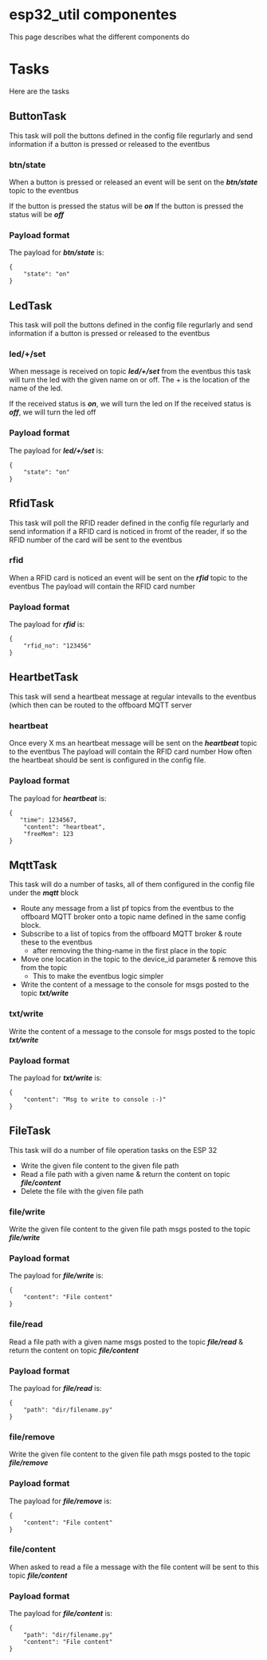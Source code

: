 # esp32_util componentes
This page describes what the different components do

# Tasks
Here are the tasks

## ButtonTask
This task will poll the buttons defined in the config file regurlarly and send information if a button is pressed or released to the eventbus

### btn/state
When a button is pressed or released an event will be sent on the ***btn/state*** topic to the eventbus

If the button is pressed the status will be ***on***
If the button is pressed the status will be ***off***


### Payload format
The payload for ***btn/state*** is:

```
{
    "state": "on"
}
```

## LedTask
This task will poll the buttons defined in the config file regurlarly and send information if a button is pressed or released to the eventbus

### led/+/set
When message is received on topic ***led/+/set*** from the eventbus this task will turn the led with the given name on or off.
The + is the location of the name of the led.

If the received status is ***on***, we will turn the led on
If the received status is ***off***, we will turn the led off

### Payload format
The payload for ***led/+/set*** is:

```
{
    "state": "on"
}
```

## RfidTask
This task will poll the RFID reader defined in the config file regurlarly and send information if a RFID card is noticed in fromt of the reader, if so the RFID number of the card will be sent to the eventbus

### rfid
When a RFID card is noticed an event will be sent on the ***rfid*** topic to the eventbus
The payload will contain the RFID card number

### Payload format
The payload for ***rfid*** is:

```
{
    "rfid_no": "123456"
}
```

## HeartbetTask
This task will send a heartbeat message at regular intevalls to the eventbus (which then can be routed to the offboard MQTT server

### heartbeat
Once every X ms an heartbeat message will be sent  on the ***heartbeat*** topic to the eventbus
The payload will contain the RFID card number
How often the heartbeat should be sent is configured in the config file.

### Payload format
The payload for ***heartbeat*** is:

```
{
   "time": 1234567,
    "content": "heartbeat",
    "freeMem": 123
}
```

## MqttTask
This task will do a number of tasks, all of them configured in the config file under the ***mqtt*** block
* Route any message from a list pf topics from the eventbus to the offboard MQTT broker onto a topic name defined in the same config block.
* Subscribe to a list of topics from the offboard MQTT broker & route these to the eventbus
  * after removing the thing-name in the first place in the topic
* Move one location in the topic to the device_id parameter & remove this from the topic
  * This to make the eventbus logic simpler
* Write the content of a message to the console for msgs posted to the topic ***txt/write***

### txt/write
Write the content of a message to the console for msgs posted to the topic ***txt/write***

### Payload format
The payload for ***txt/write*** is:

```
{
    "content": "Msg to write to console :-)"
}
```

## FileTask
This task will do a number of file operation tasks on the ESP 32
* Write the given file content to the given file path
* Read a file path with a given name & return the content on topic ***file/content***
* Delete the file with the given file path

### file/write
Write the given file content to the given file path msgs posted to the topic ***file/write***

### Payload format
The payload for ***file/write*** is:

```
{
    "content": "File content"
}
```

### file/read
Read a file path with a given name msgs posted to the topic ***file/read*** & return the content on topic ***file/content***

### Payload format
The payload for ***file/read*** is:

```
{
    "path": "dir/filename.py"
}
```

### file/remove
Write the given file content to the given file path msgs posted to the topic ***file/remove***

### Payload format
The payload for ***file/remove*** is:

```
{
    "content": "File content"
}
```

### file/content
When asked to read a file a message with the file content will be sent to this topic ***file/content***

### Payload format
The payload for ***file/content*** is:

```
{
    "path": "dir/filename.py"
    "content": "File content"
}
```
